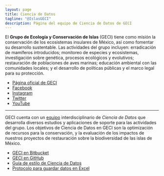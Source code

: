 ```yaml
---
layout: page
title: Ciencia de Datos
tagline: "@IslasGECI"
description: Página del equipo de Ciencia de Datos de GECI
---
```


El **Grupo de Ecología y Conservación de Islas** (GECI) tiene como misión la conservación de los ecosistemas insulares de México, así como fomentar su desarrollo sustentable. Las actividades del grupo incluyen: erradicación de mamíferos introducidos; monitoreo de especies y ecosistemas, investigación sobre genética, procesos ecológicos y evolutivos; restauración de poblaciones de aves marinas; educación ambiental con las comunidades locales; y el desarrollo de políticas públicas y el marco legal para su protección.

- [Página oficial de GECI](https://islas.org.mx)
- [Facebook](https://www.facebook.com/IslasGECI)
- [Instagram](https://www.instagram.com/gecibc/)
- [Twitter](https://twitter.com/IslasGECI)
- [YouTube](https://www.youtube.com/channel/UChCwUNW27D50Bwh27U0lpfg)

---

GECI cuenta con un [equipo](https://github.com/orgs/IslasGECI/people) interdisciplinario de _Ciencia de Datos_ que desarrolla diversos estudios y aplicaciones de soporte para las actividades del grupo.
Los objetivos de Ciencia de Datos en GECI son la optimización de recursos para la conservación, y la evaluación de los impactos de nuestros proyectos de restauración sobre la biodiversidad de las islas de México.

- [GECI en Bitbucket](https://bitbucket.org/IslasGECI/)
- [GECI en GitHub](https://github.com/IslasGECI)
- [Guía de estilo de Ciencia de Datos](guia_de_estilo/)
- [Protocolo para guardar datos en Excel](https://islasgeci.github.io/datos_en_excel)
